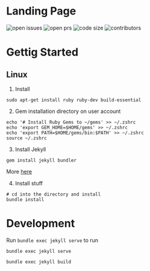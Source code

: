 # Landing Page

![open issues](https://img.shields.io/github/issues/codesandcoffees/landing-page-wip.svg)
![open prs](https://img.shields.io/github/issues-pr/codesandcoffees/landing-page-wip.svg)
![code size](https://img.shields.io/github/languages/code-size/codesandcoffees/landing-page-wip.svg)
![contributors](https://img.shields.io/github/contributors/codesandcoffees/landing-page-wip.svg)

# Gettig Started

## Linux
1. Install
```
sudo apt-get install ruby ruby-dev build-essential
```

2. Gem installation directory on user account
```
echo '# Install Ruby Gems to ~/gems' >> ~/.zshrc
echo 'export GEM_HOME=$HOME/gems' >> ~/.zshrc
echo 'export PATH=$HOME/gems/bin:$PATH' >> ~/.zshrc
source ~/.zshrc
```
3. Install Jekyll
```
gem install jekyll bundler
```
More [here](https://jekyllrb.com/docs/installation/#ubuntu)

4. Install stuff
```
# cd into the directory and install
bundle install
```

# Development
Run `bundle exec jekyll serve` to run<br/>



``` 
bundle exec jekyll serve
``` 

```
bundle exec jekyll build

```